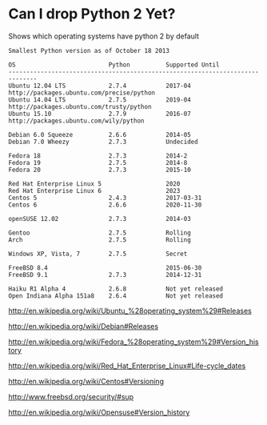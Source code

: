 # Can I drop Python 2 Yet?
Shows which operating systems have python 2 by default

```
Smallest Python version as of October 18 2013

OS                          Python          Supported Until
------------------------------------------------------------------------------
Ubuntu 12.04 LTS            2.7.4           2017-04    http://packages.ubuntu.com/precise/python
Ubuntu 14.04 LTS            2.7.5           2019-04    http://packages.ubuntu.com/trusty/python
Ubuntu 15.10                2.7.9           2016-07    http://packages.ubuntu.com/wily/python

Debian 6.0 Squeeze          2.6.6           2014-05
Debian 7.0 Wheezy           2.7.3           Undecided

Fedora 18                   2.7.3           2014-2
Fedora 19                   2.7.5           2014-8
Fedora 20                   2.7.3           2015-10

Red Hat Enterprise Linux 5                  2020
Red Hat Enterprise Linux 6                  2023
Centos 5                    2.4.3           2017-03-31
Centos 6                    2.6.6           2020-11-30

openSUSE 12.02              2.7.3           2014-03

Gentoo                      2.7.5           Rolling
Arch                        2.7.5           Rolling

Windows XP, Vista, 7        2.7.5           Secret

FreeBSD 8.4                                 2015-06-30
FreeBSD 9.1                 2.7.3           2014-12-31

Haiku R1 Alpha 4            2.6.8           Not yet released
Open Indiana Alpha 151a8    2.6.4           Not yet released
```

http://en.wikipedia.org/wiki/Ubuntu_%28operating_system%29#Releases

http://en.wikipedia.org/wiki/Debian#Releases

http://en.wikipedia.org/wiki/Fedora_%28operating_system%29#Version_history

http://en.wikipedia.org/wiki/Red_Hat_Enterprise_Linux#Life-cycle_dates

http://en.wikipedia.org/wiki/Centos#Versioning

http://www.freebsd.org/security/#sup

http://en.wikipedia.org/wiki/Opensuse#Version_history
